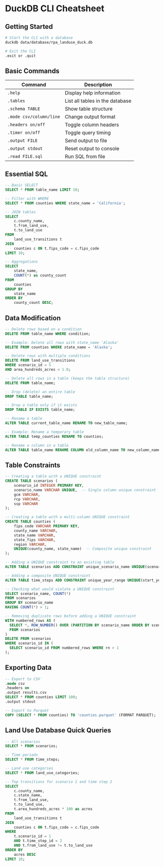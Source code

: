 # DuckDB CLI Cheatsheet

## Getting Started

```bash
# Start the CLI with a database
duckdb data/database/rpa_landuse_duck.db

# Exit the CLI
.exit or .quit
```

## Basic Commands

| Command | Description |
|---------|-------------|
| `.help` | Display help information |
| `.tables` | List all tables in the database |
| `.schema TABLE` | Show table structure |
| `.mode csv/column/line` | Change output format |
| `.headers on/off` | Toggle column headers |
| `.timer on/off` | Toggle query timing |
| `.output FILE` | Send output to file |
| `.output stdout` | Reset output to console |
| `.read FILE.sql` | Run SQL from file |

## Essential SQL

```sql
-- Basic SELECT
SELECT * FROM table_name LIMIT 10;

-- Filter with WHERE
SELECT * FROM counties WHERE state_name = 'California';

-- JOIN tables
SELECT 
    c.county_name, 
    t.from_land_use, 
    t.to_land_use 
FROM 
    land_use_transitions t
JOIN 
    counties c ON t.fips_code = c.fips_code
LIMIT 10;

-- Aggregations
SELECT 
    state_name, 
    COUNT(*) as county_count 
FROM 
    counties 
GROUP BY 
    state_name
ORDER BY 
    county_count DESC;
```

## Data Modification

```sql
-- Delete rows based on a condition
DELETE FROM table_name WHERE condition;

-- Example: Delete all rows with state_name 'Alaska'
DELETE FROM counties WHERE state_name = 'Alaska';

-- Delete rows with multiple conditions
DELETE FROM land_use_transitions 
WHERE scenario_id = 5 
AND area_hundreds_acres < 1.0;

-- Delete all rows in a table (keeps the table structure)
DELETE FROM table_name;

-- Drop (delete) an entire table
DROP TABLE table_name;

-- Drop a table only if it exists
DROP TABLE IF EXISTS table_name;

-- Rename a table
ALTER TABLE current_table_name RENAME TO new_table_name;

-- Example: Rename a temporary table
ALTER TABLE temp_counties RENAME TO counties;

-- Rename a column in a table
ALTER TABLE table_name RENAME COLUMN old_column_name TO new_column_name;
```

## Table Constraints

```sql
-- Creating a table with a UNIQUE constraint
CREATE TABLE scenarios (
    scenario_id INTEGER PRIMARY KEY,
    scenario_name VARCHAR UNIQUE,  -- Single column unique constraint
    gcm VARCHAR,
    rcp VARCHAR,
    ssp VARCHAR
);

-- Creating a table with a multi-column UNIQUE constraint
CREATE TABLE counties (
    fips_code VARCHAR PRIMARY KEY,
    county_name VARCHAR,
    state_name VARCHAR,
    state_fips VARCHAR,
    region VARCHAR,
    UNIQUE(county_name, state_name)  -- Composite unique constraint
);

-- Adding a UNIQUE constraint to an existing table
ALTER TABLE scenarios ADD CONSTRAINT unique_scenario_name UNIQUE(scenario_name);

-- Adding a composite UNIQUE constraint
ALTER TABLE time_steps ADD CONSTRAINT unique_year_range UNIQUE(start_year, end_year);

-- Checking what would violate a UNIQUE constraint
SELECT scenario_name, COUNT(*) 
FROM scenarios 
GROUP BY scenario_name 
HAVING COUNT(*) > 1;

-- Removing duplicate rows before adding a UNIQUE constraint
WITH numbered_rows AS (
  SELECT *, ROW_NUMBER() OVER (PARTITION BY scenario_name ORDER BY scenario_id) as rn
  FROM scenarios
)
DELETE FROM scenarios 
WHERE scenario_id IN (
  SELECT scenario_id FROM numbered_rows WHERE rn > 1
);
```

## Exporting Data

```sql
-- Export to CSV
.mode csv
.headers on
.output results.csv
SELECT * FROM counties LIMIT 100;
.output stdout

-- Export to Parquet
COPY (SELECT * FROM counties) TO 'counties.parquet' (FORMAT PARQUET);
```

## Land Use Database Quick Queries

```sql
-- All scenarios
SELECT * FROM scenarios;

-- Time periods
SELECT * FROM time_steps;

-- Land use categories
SELECT * FROM land_use_categories;

-- Top transitions for scenario 1 and time step 2
SELECT 
    c.county_name, 
    c.state_name, 
    t.from_land_use, 
    t.to_land_use, 
    t.area_hundreds_acres * 100 as acres
FROM 
    land_use_transitions t
JOIN 
    counties c ON t.fips_code = c.fips_code
WHERE 
    t.scenario_id = 1 
    AND t.time_step_id = 2
    AND t.from_land_use != t.to_land_use
ORDER BY 
    acres DESC
LIMIT 10;
``` 